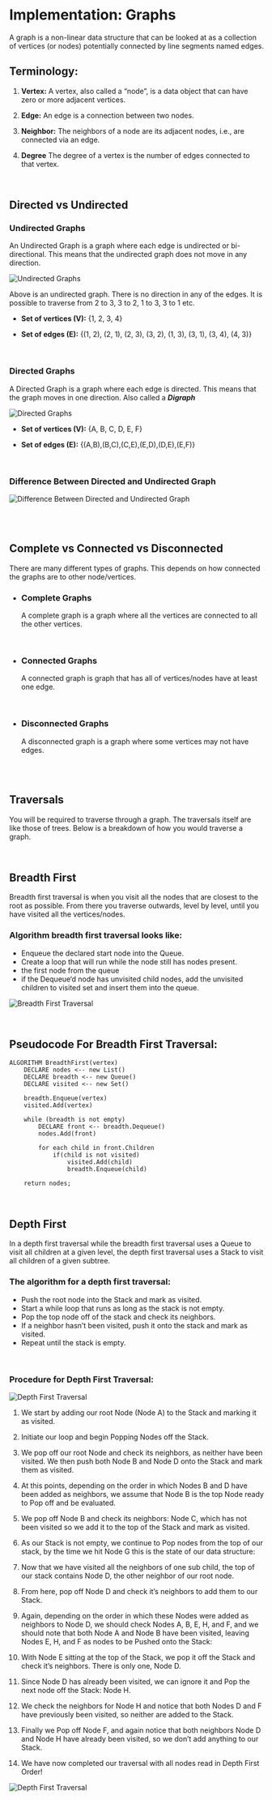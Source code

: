 # **Implementation: Graphs**

A graph is a non-linear data structure that can be looked at as a collection of vertices (or nodes) potentially connected by line segments named edges.

## **Terminology:**

1. **Vertex:** A vertex, also called a “node”, is a data object that can have zero or more adjacent vertices.


2. **Edge:** An edge is a connection between two nodes.


3. **Neighbor:** The neighbors of a node are its adjacent nodes, i.e., are connected via an edge.


4. **Degree** The degree of a vertex is the number of edges connected to that vertex.


<br>

## **Directed vs Undirected**

### **Undirected Graphs**

An Undirected Graph is a graph where each edge is undirected or bi-directional. This means that the undirected graph does not move in any direction.

![Undirected Graphs](imgs/Undirected-Graph_Figure.png)

Above is an undirected graph. There is no direction in any of the edges. It is possible to traverse from 2 to 3, 3 to 2, 1 to 3, 3 to 1 etc.

- **Set of vertices (V):** {1, 2, 3, 4}

- **Set of edges (E):** {(1, 2), (2, 1), (2, 3), (3, 2), (1, 3), (3, 1), (3, 4), (4, 3)}

<br>

### **Directed Graphs**


A Directed Graph is a graph where each edge is directed. This means that the graph moves in one direction. Also called a ***Digraph*** 

![Directed Graphs](imgs/Directed-Graph_Figure.png)


- **Set of vertices (V):** {A, B, C, D, E, F}

- **Set of edges (E):**  {(A,B),(B,C),(C,E),(E,D),(D,E),(E,F)}

<br>


### **Difference Between Directed and Undirected Graph**

![Difference Between Directed and Undirected Graph](imgs/Difference-Between-Directed-and-Undirected-Graph-Comparison-Summary.jpg)


<br>

<br>


## **Complete vs Connected vs Disconnected**


There are many different types of graphs. This depends on how connected the graphs are to other node/vertices.

- ### **Complete Graphs**

    A complete graph is a graph where all the vertices are connected to all the other vertices.

<br>

- ### **Connected Graphs**

    A connected graph is graph that has all of vertices/nodes have at least one edge.

<br>

- ### **Disconnected Graphs**

    A disconnected graph is a graph where some vertices may not have edges.


<br>

<br>


## **Traversals**

You will be required to traverse through a graph. The traversals itself are like those of trees. Below is a breakdown of how you would traverse a graph.

<br>

## **Breadth First**

Breadth first traversal is when you visit all the nodes that are closest to the root as possible. From there you traverse outwards, level by level, until you have visited all the vertices/nodes.


### **Algorithm breadth first traversal looks like:**

- Enqueue the declared start node into the Queue.
- Create a loop that will run while the node still has nodes present.
-  the first node from the queue
- if the Dequeue‘d node has unvisited child nodes, add the unvisited children to visited set and insert them into the queue.

![Breadth First Traversal](imgs/BreadthFirst.png)

<br>

## **Pseudocode For Breadth First Traversal:**

```
ALGORITHM BreadthFirst(vertex)
    DECLARE nodes <-- new List()
    DECLARE breadth <-- new Queue()
    DECLARE visited <-- new Set()

    breadth.Enqueue(vertex)
    visited.Add(vertex)

    while (breadth is not empty)
        DECLARE front <-- breadth.Dequeue()
        nodes.Add(front)

        for each child in front.Children
            if(child is not visited)
                visited.Add(child)
                breadth.Enqueue(child)

    return nodes;
```

<br>

## **Depth First**

In a depth first traversal while the breadth first traversal uses a Queue to visit all children at a given level, the depth first traversal uses a Stack to visit all children of a given subtree. 


### **The algorithm for a depth first traversal:**

- Push the root node into the Stack and mark as visited.
- Start a while loop that runs as long as the stack is not empty.
- Pop the top node off of the stack and check its neighbors.
- If a neighbor hasn’t been visited, push it onto the stack and mark as visited.
- Repeat until the stack is empty.


<br>

### **Procedure for Depth First Traversal:**


![Depth First Traversal](imgs/DepthFirst.png)

1. We start by adding our root Node (Node A) to the Stack and marking it as visited.

2. Initiate our loop and begin Popping Nodes off the Stack.

3. We pop off our root Node and check its neighbors, as neither have been visited. We then push both Node B and Node D onto the Stack and mark them as visited.

4. At this points, depending on the order in which Nodes B and D have been added as neighbors, we assume that Node B is the top Node ready to Pop off and be evaluated.

5. We pop off Node B and check its neighbors: Node C, which has not been visited so we add it to the top of the Stack and mark as visited.


6. As our Stack is not empty, we continue to Pop nodes from the top of our stack, by the time we hit Node G this is the state of our data structure:


7. Now that we have visited all the neighbors of one sub child, the top of our stack contains Node D, the other neighbor of our root node.


8. From here, pop off Node D and check it’s neighbors to add them to our Stack.


9. Again, depending on the order in which these Nodes were added as neighbors to Node D, we should check Nodes A, B, E, H, and F, and we should note that both Node A and Node B have been visited, leaving Nodes E, H, and F as nodes to be Pushed onto the Stack:


10. With Node E sitting at the top of the Stack, we pop it off the Stack and check it’s neighbors. There is only one, Node D.



11. Since Node D has already been visited, we can ignore it and Pop the next node off the Stack: Node H.


12. We check the neighbors for Node H and notice that both Nodes D and F have previously been visited, so neither are added to the Stack.



13. Finally we Pop off Node F, and again notice that both neighbors Node D and Node H have already been visited, so we don’t add anything to our Stack.


14. We have now completed our traversal with all nodes read in Depth First Order!


![Depth First Traversal](imgs/depthFirst5.png)